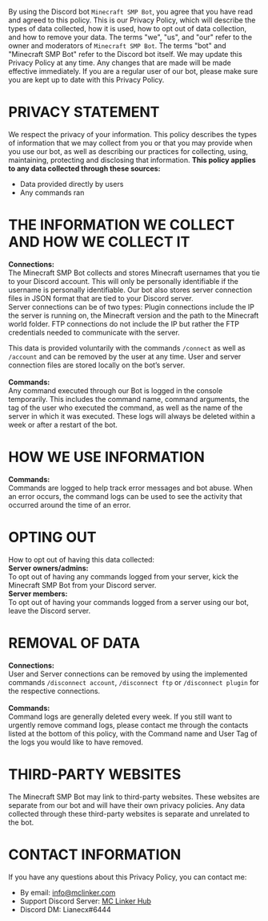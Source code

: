By using the Discord bot `Minecraft SMP Bot`, you agree that you have read and agreed to this policy.
This is our Privacy Policy, which will describe the types of data collected, how it is used, how to opt out of data
collection, and how to remove your data.
The terms "we", "us", and "our" refer to the owner and moderators of `Minecraft SMP Bot`. The terms "bot" and "Minecraft
SMP Bot" refer
to the Discord bot itself.
We may update this Privacy Policy at any time. Any changes that are made will be made effective immediately. If you are
a regular user of our bot, please make sure you are kept up to date with this Privacy Policy.


# PRIVACY STATEMENT
We respect the privacy of your information. This policy describes the types of information that we may collect from you or that you may provide when you use our bot, as well as describing our practices for collecting, using, maintaining, protecting and disclosing that information.
**This policy applies to any data collected through these sources:**
- Data provided directly by users
- Any commands ran

# THE INFORMATION WE COLLECT AND HOW WE COLLECT IT

**Connections:**<br>
The Minecraft SMP Bot collects and stores Minecraft usernames that you tie to your Discord account. This will only be
personally identifiable if the username is personally identifiable.
Our bot also stores server connection files in JSON format that are tied to your Discord server.
<br>Server connections can be of two types:
Plugin connections include the IP the server is running on, the Minecraft version and the path to the Minecraft world
folder.
FTP connections do not include the IP but rather the FTP credentials needed to communicate with the server.

This data is provided voluntarily with the commands `/connect` as well as `/account` and can be removed by the user at
any time. User and server connection files are stored locally on the bot’s server.
<br><br>**Commands:**<br>
Any command executed through our Bot is logged in the console temporarily. This includes the command name, command
arguments, the tag of the user who executed the command, as well as the name of the server in which it was executed.
These logs will always be deleted within a week or after a restart of the bot.

# HOW WE USE INFORMATION
**Commands:**<br>
Commands are logged to help track error messages and bot abuse. When an error occurs, the command logs can be used to see the activity that occurred around the time of an error.

# OPTING OUT

How to opt out of having this data collected:
<br>**Server owners/admins:**<br>
To opt out of having any commands logged from your server, kick the Minecraft SMP Bot from your Discord server.
<br>**Server members:**<br>
To opt out of having your commands logged from a server using our bot, leave the Discord server.

# REMOVAL OF DATA

**Connections:**<br>
User and Server connections can be removed by using the implemented commands `/disconnect account`, `/disconnect ftp`
or `/disconnect plugin` for the respective connections.
<br><br>**Commands:**<br>
Command logs are generally deleted every week. If you still want to urgently remove command logs, please contact me
through the contacts listed at the bottom of this policy, with the Command name and User Tag of the logs you would like
to have removed.

# THIRD-PARTY WEBSITES

The Minecraft SMP Bot may link to third-party websites. These websites are separate from our bot and will have their own
privacy policies. Any data collected through these third-party websites is separate and unrelated to the bot.

# CONTACT INFORMATION

If you have any questions about this Privacy Policy, you can contact me:

- By email: [info@mclinker.com](mailto:info@mclinker.com)
- Support Discord Server: [MC Linker Hub](https://discord.gg/rX36kZUGNK)
- Discord DM: Lianecx#6444
